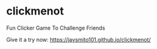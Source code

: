 # clickmenot
Fun Clicker Game To Challenge Friends


Give it a try now: https://jaysmito101.github.io/clickmenot/

